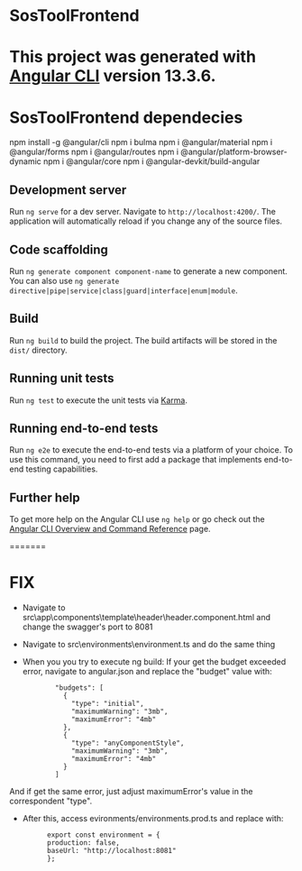 # SosToolFrontend

This project was generated with [Angular CLI](https://github.com/angular/angular-cli) version 13.3.6.
=======
# SosToolFrontend dependecies

npm install -g @‌angular/cli
npm i bulma
npm i @‌angular/material
npm i @‌angular/forms
npm i @‌angular/routes
npm i @‌angular/platform-browser-dynamic
npm i @‌angular/core
npm i @‌angular-devkit/build-angular

## Development server

Run `ng serve` for a dev server. Navigate to `http://localhost:4200/`. The application will automatically reload if you change any of the source files.

## Code scaffolding

Run `ng generate component component-name` to generate a new component. You can also use `ng generate directive|pipe|service|class|guard|interface|enum|module`.

## Build

Run `ng build` to build the project. The build artifacts will be stored in the `dist/` directory.

## Running unit tests

Run `ng test` to execute the unit tests via [Karma](https://karma-runner.github.io).

## Running end-to-end tests

Run `ng e2e` to execute the end-to-end tests via a platform of your choice. To use this command, you need to first add a package that implements end-to-end testing capabilities.

## Further help

To get more help on the Angular CLI use `ng help` or go check out the [Angular CLI Overview and Command Reference](https://angular.io/cli) page.

=======

# FIX

- Navigate to src\app\components\template\header\header.component.html and change the swagger's port to 8081
- Navigate to src\environments\environment.ts and do the same thing
- When you you try to execute ng build: If your get the budget exceeded error, navigate to angular.json and replace the "budget" value with:

              "budgets": [
                {
                  "type": "initial",
                  "maximumWarning": "3mb",
                  "maximumError": "4mb"
                },
                {
                  "type": "anyComponentStyle",
                  "maximumWarning": "3mb",
                  "maximumError": "4mb"
                }
              ]
And if get the same error, just adjust maximumError's value in the correspondent "type".

- After this, access evironments/environments.prod.ts and replace with:

            export const environment = {
            production: false,
            baseUrl: "http://localhost:8081"
            }; 